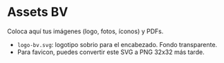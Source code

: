 # Assets BV
Coloca aquí tus imágenes (logo, fotos, íconos) y PDFs.

- `logo-bv.svg`: logotipo sobrio para el encabezado. Fondo transparente.
- Para favicon, puedes convertir este SVG a PNG 32x32 más tarde.
